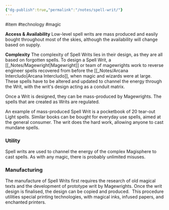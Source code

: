```yaml
---
{"dg-publish":true,"permalink":"/notes/spell-writ/"}
---
```


#item #technology #magic 

**Access & Availability**
Low-level spell writs are mass produced and easily bought throughout most of the skies, although the availability will change based on supply.

**Complexity**
The complexity of Spell Writs lies in their design, as they are all based on forgotten spells. To design a Spell Writ, a [[_Notes/Magewright\|Magewright]] or team of magewrights work to reverse engineer spells recovered from before the [[_Notes/Arcana Intercludo\|Arcana Intercludo]], when magic and wizards were at large. These spells have to be altered and updated to channel the energy through the Writ, with the writ's design acting as a conduit matrix.

Once a Writ is designed, they can be mass-produced by Magewrights. The spells that are created as Writs are regulated.

An example of mass-produced Spell Writ is a pocketbook of 20 tear-out Light spells. Similar books can be bought for everyday use spells, aimed at the general consumer. The writ does the hard work, allowing anyone to cast mundane spells.

### Utility
Spell writs are used to channel the energy of the complex Magisphere to cast spells. As with any magic, there is probably unlimited misuses.

### Manufacturing
The manufacture of Spell Writs first requires the research of old magical texts and the development of prototype writ by Magewrights. Once the writ design is finalised, the design can be copied and produced.  This procedure utilities special printing technologies, with magical inks, infused papers, and enchanted printers.